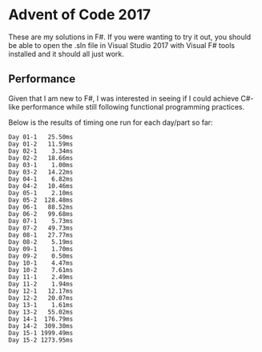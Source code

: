 # Advent of Code 2017

These are my solutions in F#. If you were wanting to try it out, you should be able to open the .sln file in Visual Studio 2017 with Visual F# tools installed and it should all just work.

## Performance

Given that I am new to F#, I was interested in seeing if I could achieve C#-like performance while still following functional programming practices.

Below is the results of timing one run for each day/part so far:

	Day 01-1   25.50ms
	Day 01-2   11.59ms
	Day 02-1    3.34ms
	Day 02-2   18.66ms
	Day 03-1    1.00ms
	Day 03-2   14.22ms
	Day 04-1    6.82ms
	Day 04-2   10.46ms
	Day 05-1    2.10ms
	Day 05-2  128.48ms
	Day 06-1   88.52ms
	Day 06-2   99.68ms
	Day 07-1    5.73ms
	Day 07-2   49.73ms
	Day 08-1   27.77ms
	Day 08-2    5.19ms
	Day 09-1    1.70ms
	Day 09-2    0.50ms
	Day 10-1    4.47ms
	Day 10-2    7.61ms
	Day 11-1    2.49ms
	Day 11-2    1.94ms
	Day 12-1   12.17ms
	Day 12-2   20.07ms
	Day 13-1    1.61ms
	Day 13-2   55.02ms
	Day 14-1  176.79ms
	Day 14-2  309.30ms
	Day 15-1 1999.49ms
	Day 15-2 1273.95ms
